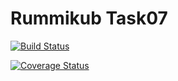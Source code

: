 # Rummikub Task07
[![Build Status](https://travis-ci.org/andreas-loeffler/Rummikub.svg?branch=SE-Task07)](https://travis-ci.org/andreas-loeffler/Rummikub)

[![Coverage Status](https://coveralls.io/repos/github/andreas-loeffler/Rummikub/badge.svg?branch=master)](https://coveralls.io/github/andreas-loeffler/Rummikub?branch=master)
